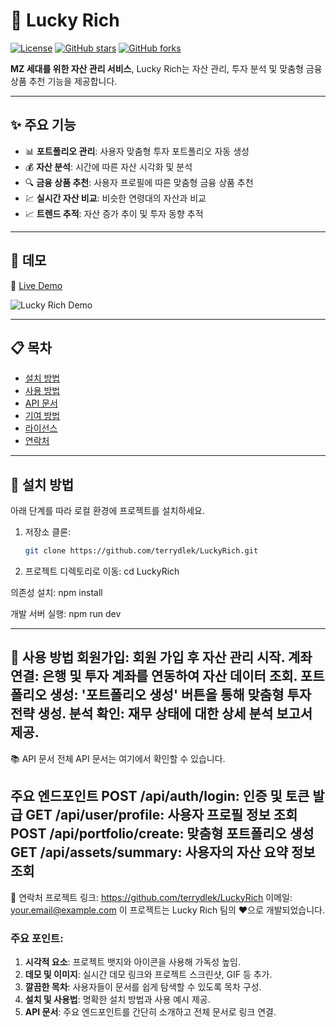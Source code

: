 # 🌟 Lucky Rich

[![License](https://img.shields.io/badge/license-MIT-blue.svg)](LICENSE)
[![GitHub stars](https://img.shields.io/github/stars/terrydlek/LuckyRich?style=social)](https://github.com/terrydlek/KB-LuckyRich)
[![GitHub forks](https://img.shields.io/github/forks/terrydlek/LuckyRich?style=social)](https://github.com/terrydlek/KB-LuckyRich/fork)

**MZ 세대를 위한 자산 관리 서비스**, Lucky Rich는 자산 관리, 투자 분석 및 맞춤형 금융 상품 추천 기능을 제공합니다.

---

## ✨ 주요 기능

- 📊 **포트폴리오 관리**: 사용자 맞춤형 투자 포트폴리오 자동 생성
- 💰 **자산 분석**: 시간에 따른 자산 시각화 및 분석
- 🔍 **금융 상품 추천**: 사용자 프로필에 따른 맞춤형 금융 상품 추천
- 💹 **실시간 자산 비교**: 비슷한 연령대의 자산과 비교
- 📈 **트렌드 추적**: 자산 증가 추이 및 투자 동향 추적

---

## 🚀 데모

🔗 [Live Demo](http://your-demo-url.com)

![Lucky Rich Demo](https://your-demo-image-url.com/demo.gif)

---

## 📋 목차

- [설치 방법](#-설치-방법)
- [사용 방법](#-사용-방법)
- [API 문서](#-api-문서)
- [기여 방법](#-기여-방법)
- [라이선스](#-라이선스)
- [연락처](#-연락처)

---

## 🔧 설치 방법

아래 단계를 따라 로컬 환경에 프로젝트를 설치하세요.

1. 저장소 클론:
   ```bash
   git clone https://github.com/terrydlek/LuckyRich.git

2. 프로젝트 디렉토리로 이동:
cd LuckyRich

의존성 설치:
npm install

개발 서버 실행:
npm run dev

---
📖 사용 방법
회원가입: 회원 가입 후 자산 관리 시작.
계좌 연결: 은행 및 투자 계좌를 연동하여 자산 데이터 조회.
포트폴리오 생성: '포트폴리오 생성' 버튼을 통해 맞춤형 투자 전략 생성.
분석 확인: 재무 상태에 대한 상세 분석 보고서 제공.
---
📚 API 문서
전체 API 문서는 여기에서 확인할 수 있습니다.

주요 엔드포인트
POST /api/auth/login: 인증 및 토큰 발급
GET /api/user/profile: 사용자 프로필 정보 조회
POST /api/portfolio/create: 맞춤형 포트폴리오 생성
GET /api/assets/summary: 사용자의 자산 요약 정보 조회
---

📧 연락처
프로젝트 링크: https://github.com/terrydlek/LuckyRich
이메일: your.email@example.com
이 프로젝트는 Lucky Rich 팀의 ❤️으로 개발되었습니다.


### 주요 포인트:
1. **시각적 요소**: 프로젝트 뱃지와 아이콘을 사용해 가독성 높임.
2. **데모 및 이미지**: 실시간 데모 링크와 프로젝트 스크린샷, GIF 등 추가.
3. **깔끔한 목차**: 사용자들이 문서를 쉽게 탐색할 수 있도록 목차 구성.
4. **설치 및 사용법**: 명확한 설치 방법과 사용 예시 제공.
5. **API 문서**: 주요 엔드포인트를 간단히 소개하고 전체 문서로 링크 연결.
